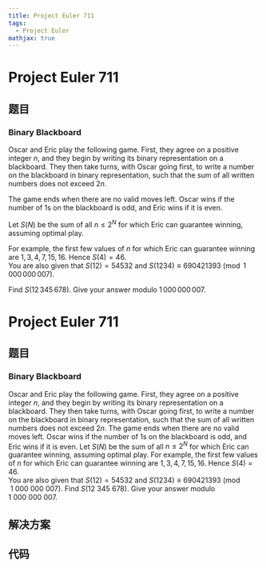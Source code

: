 ```yaml
---
title: Project Euler 711
tags:
  - Project Euler
mathjax: true
---
```

<escape><!-- more --></escape>
    
# Project Euler 711
## 题目
### Binary Blackboard

Oscar and Eric play the following game. First, they agree on a positive integer $n$, and they begin by writing its binary representation on a blackboard. They then take turns, with Oscar going first, to write a number on the blackboard in binary representation, such that the sum of all written numbers does not exceed $2n$.

The game ends when there are no valid moves left. Oscar wins if the number of $1$s on the blackboard is odd, and Eric wins if it is even.

Let $S(N)$ be the sum of all $n \le 2^N$ for which Eric can guarantee winning, assuming optimal play.

For example, the first few values of $n$ for which Eric can guarantee winning are $1,3,4,7,15,16$. Hence $S(4)=46$.<br />
You are also given that $S(12) = 54532$ and $S(1234) \equiv 690421393 \pmod{1\,000\,000\,007}$.

Find $S(12\,345\,678)$. Give your answer modulo $1\,000\,000\,007$.



# Project Euler 711
## 题目
### Binary Blackboard

Oscar and Eric play the following game. First, they agree on a positive integer $n$, and they begin by writing its binary representation on a blackboard. They then take turns, with Oscar going first, to write a number on the blackboard in binary representation, such that the sum of all written numbers does not exceed $2n$.
The game ends when there are no valid moves left. Oscar wins if the number of $1$s on the blackboard is odd, and Eric wins if it is even.
Let $S(N)$ be the sum of all $n \le 2^N$ for which Eric can guarantee winning, assuming optimal play.
For example, the first few values of $n$ for which Eric can guarantee winning are $1,3,4,7,15,16$. Hence $S(4)=46$.<br>You are also given that $S(12) = 54532$ and $S(1234) \equiv 690421393 \pmod{1\ 000\ 000\ 007}$.
Find $S(12\ 345\ 678)$. Give your answer modulo $1\ 000\ 000\ 007$.


## 解决方案


## 代码


